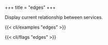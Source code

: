 +++
title = "edges"
+++

Display current relationship between services.

{{< cli/examples "edges" >}}

{{< cli/flags "edges" >}}
